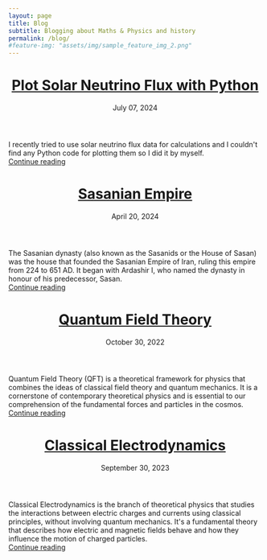 ```yaml
---
layout: page
title: Blog
subtitle: Blogging about Maths & Physics and history
permalink: /blog/
#feature-img: "assets/img/sample_feature_img_2.png"
---
```

 <div class="posts">

  <div class="post-teaser">
      <header>
        <h1>
          <a class="post-link" href="/2024/07/07/SolarNeutrinoFlux.html">
            Plot Solar Neutrino Flux with Python
          </a>
        </h1>
        <p class="meta">
          July 07, 2024
        </p>
      </header>
      <div class="excerpt">
      I recently tried to use solar neutrino flux data for calculations and I couldn't find any Python code for plotting them so I did it by myself.<br>
        <a class="button" href="/2024/07/07/SolarNeutrinoFlux.html">
          Continue reading
        </a>
      </div>
   </div>

  <div class="post-teaser">
      <header>
        <h1>
          <a class="post-link" href="/2022/04/14/sasanian.html">
            Sasanian Empire
          </a>
        </h1>
        <p class="meta">
          April 20, 2024
        </p>
      </header>
      <div class="excerpt">
      The Sasanian dynasty (also known as the Sasanids or the House of Sasan) was the house that founded the Sasanian Empire of Iran, ruling this empire from 224 to 651 AD. It began with Ardashir I, who named the dynasty in honour of his predecessor, Sasan.<br>
        <a class="button" href="/2022/04/14/sasanian.html">
          Continue reading
        </a>
      </div>
   </div>

  <div class="post-teaser">
      <header>
        <h1>
          <a class="post-link" href="/2022/10/30/QFT.html">
            Quantum Field Theory
          </a>
        </h1>
        <p class="meta">
          October 30, 2022
        </p>
      </header>
      <div class="excerpt">
      Quantum Field Theory (QFT) is a theoretical framework for physics that combines the ideas of classical field theory and quantum mechanics. It is a cornerstone of contemporary theoretical physics and is essential to our comprehension of the fundamental forces and particles in the cosmos.<br>
        <a class="button" href="/2022/10/30/QFT.html">
          Continue reading
        </a>
      </div>
   </div>


<div class="post-teaser">
      <header>
        <h1>
          <a class="post-link" href="/2023/09/20/ClassicalElectrodynamics.html">
            Classical Electrodynamics
          </a>
        </h1>
        <p class="meta">
          September 30, 2023
        </p>
      </header>
      <div class="excerpt">
      Classical Electrodynamics is the branch of theoretical physics that studies the interactions between electric charges and currents using classical principles, without involving quantum mechanics. It's a fundamental theory that describes how electric and magnetic fields behave and how they influence the motion of charged particles.<br>
        <a class="button" href="/2023/09/20/ClassicalElectrodynamics.html">
          Continue reading
        </a>
      </div>
   </div>

 </div>
